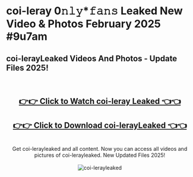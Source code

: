 # coi-leray 0𝚗𝚕𝚢*𝚏𝚊𝚗𝚜 Leaked New Video & Photos February 2025 #9u7am

<h2>coi-lerayLeaked Videos And Photos - Update Files 2025!</h2>
<br>
<div align="center">
<h2><a href="https://mediaupload.pro?title=coi-leray&ref=11F" rel="nofollow">👉👉 Click to Watch coi-leray Leaked 👈👈</a></h2>
<h2><a href="https://mediaupload.pro?title=coi-leray&ref=11F" rel="nofollow">👉👉 Click to Download coi-lerayLeaked 👈👈</a></h2>
<br>
Get coi-lerayleaked and all content. Now you can access all videos and pictures of coi-lerayleaked. New Updated Files 2025!
<br>
<br>
<a href="https://mediaupload.pro?title=coi-leray&ref=11F" rel="nofollow" data-target="animated-image.originalLink"><img src="https://i.ibb.co/Gkj2r4b/banner.png" alt="coi-lerayleaked" style="max-width: 100%; display: inline-block;" data-target="animated-image.originalImage"></a>
</div>
<br>


